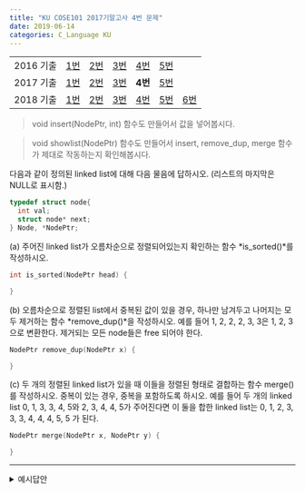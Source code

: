 ```yaml
---
title: "KU COSE101 2017기말고사 4번 문제"
date: 2019-06-14
categories: C_Language KU
---
```


| | | | | | | |
|:---------:|:---:|:---:|:---:|:---:|:---:|-----|
| 2016 기출 | [1번](https://detegice.github.io/COSE101-2016Final-Pro1) | [2번](https://detegice.github.io/COSE101-2016Final-Pro2) | [3번](https://detegice.github.io/COSE101-2016Final-Pro3) | [4번](https://detegice.github.io/COSE101-2016Final-Pro4) | [5번](https://detegice.github.io/COSE101-2016Final-Pro5) |     |
| 2017 기출 | [1번](https://detegice.github.io/COSE101-2017Final-Pro1) | [2번](https://detegice.github.io/COSE101-2017Final-Pro2) | [3번](https://detegice.github.io/COSE101-2017Final-Pro3) | **4번** | [5번](https://detegice.github.io/COSE101-2017Final-Pro5) |     |
| 2018 기출 | [1번](https://detegice.github.io/COSE101-2018Final-Pro1) | [2번](https://detegice.github.io/COSE101-2018Final-Pro2) | [3번](https://detegice.github.io/COSE101-2018Final-Pro3) | [4번](https://detegice.github.io/COSE101-2018Final-Pro4) | [5번](https://detegice.github.io/COSE101-2018Final-Pro5) | [6번](https://detegice.github.io/COSE101-2018Final-Pro6) |

> void insert(NodePtr, int) 함수도 만들어서 값을 넣어봅시다.

> void showlist(NodePtr) 함수도 만들어서 insert, remove_dup, merge 함수가 제대로 작동하는지 확인해봅시다.

다음과 같이 정의된 linked list에 대해 다음 물음에 답하시오. (리스트의 마지막은 NULL로 표시함.)

~~~c
typedef struct node{
  int val;
  struct node* next;
} Node, *NodePtr;
~~~

(a) 주어진 linked list가 오름차순으로 정렬되어있는지 확인하는 함수 *is_sorted()*를 작성하시오.
~~~c
int is_sorted(NodePtr head) {

}
~~~

(b) 오름차순으로 정렬된 list에서 중복된 값이 있을 경우, 하나만 남겨두고 나머지는 모두 제거하는 함수 *remove_dup()*을 작성하시오.
예를 들어 1, 2, 2, 2, 3, 3은 1, 2, 3으로 변환한다. 제거되는 모든 node들은 free 되어야 한다.
~~~c
NodePtr remove_dup(NodePtr x) {

}
~~~

(c) 두 개의 정렬된 linked list가 있을 때 이들을 정렬된 형태로 결합하는 함수 merge()를 작성하시오.
중복이 있는 경우, 중복을 포함하도록 하시오. 예를 들어 두 개의 linked list 0, 1, 3, 3, 4, 5와 2, 3, 4, 4, 5가 주어진다면
이 둘을 합한 linked list는 0, 1, 2, 3, 3, 3, 4, 4, 4, 5, 5 가 된다.
~~~c
NodePtr merge(NodePtr x, NodePtr y) {

}
~~~

***

<details><summary>예시답안</summary>

{% highlight c %}

#include<stdio.h>
#include<stdlib.h>

typedef struct node{
	int val;
	struct node* next;
} Node, *NodePtr;

void insert(NodePtr head, int value) {
	NodePtr newPtr = (NodePtr)malloc(sizeof(Node));
	newPtr->val = value;
	newPtr->next = NULL;
	
	NodePtr curPtr = head;
	while(curPtr != NULL){
		if(curPtr->next == NULL){
			curPtr->next = newPtr;
			break;
		}
		curPtr = curPtr->next;
	}
}

int is_sorted(NodePtr head) {
	NodePtr prevPtr = head -> next;
	NodePtr curPtr = prevPtr -> next;
	
	while(curPtr != NULL){
		if(prevPtr->val > curPtr->val){
			return 0;
		}
		prevPtr = curPtr;
		curPtr = curPtr->next;
	}
	
	return 1;
}

NodePtr remove_dup(NodePtr x) {
	NodePtr prevPtr = x -> next;
	NodePtr curPtr = prevPtr -> next;
	
	while(curPtr != NULL) {
		if(curPtr->val == prevPtr->val) {
			prevPtr->next = curPtr->next;
			free(curPtr);
			curPtr = prevPtr->next;
		}
		else{
			prevPtr = curPtr;
			curPtr = curPtr->next;
		}
	}
	
	return x;
}

NodePtr merge(NodePtr x, NodePtr y) {
	NodePtr head = (NodePtr)malloc(sizeof(Node));
	NodePtr p;
	head->next = NULL;
	
	x = x->next;
	y = y->next;
	while(x!=NULL && y!=NULL){
		if(x->val > y->val){
			if(head->next==NULL) head->next=y;
			else p->next = y;
			p = y;
			y = y->next;
		}
		else{
			if(head->next==NULL) head->next=x;
			else p->next = x;
			p = x;
			x = x->next;
		}
	}
	if(x!=NULL) p->next = x;
	else p->next = y;
	
	return head;
}

void showlist(NodePtr head) {
	head = head->next;
	while(head != NULL){
		printf("%d --> ", head->val);
		head = head->next;
	}
	printf("NULL\n");
}

int main()
{
	int n,m,t;
	int i;
	NodePtr list1 = (NodePtr)malloc(sizeof(Node));
	NodePtr list2 = (NodePtr)malloc(sizeof(Node));
	list1->next = NULL;
	list2->next = NULL;
	
	scanf("%d",&n);
	for(i=0 ; i<n ; i++){
		scanf("%d",&t);
		insert(list1, t);
	}
	
	scanf("%d",&m);
	for(i=0 ; i<m ; i++){
		scanf("%d",&t);
		insert(list2, t);
	}
	
	NodePtr list = merge(list1, list2);
	showlist(list);
}

{% endhighlight %}


</details>

